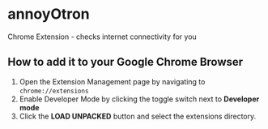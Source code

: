 # annoyOtron
Chrome Extension - checks internet connectivity for you


## How to add it to your Google Chrome Browser

1. Open the Extension Management page by navigating to ```chrome://extensions```
2. Enable Developer Mode by clicking the toggle switch next to __Developer mode__
3. Click the __LOAD UNPACKED__ button and select the extensions directory.
